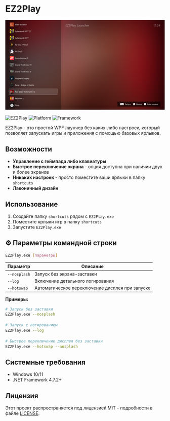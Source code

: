 # EZ2Play

![EZ2Play Screenshot](attach.png)

![EZ2Play](https://img.shields.io/badge/Version-1.0.0.0-blue) ![Platform](https://img.shields.io/badge/Platform-Windows-lightgrey) ![Framework](https://img.shields.io/badge/Framework-WPF-purple)

EZ2Play - это простой WPF лаунчер без каких-либо настроек, который позволяет запускать игры и приложения с помощью базовых ярлыков.

## Возможности

- **Управление с геймпада либо клавиатуры**
- **Быстрое переключение экрана** - опция доступна при наличии двух и более экранов
- **Никаких настроек** - просто поместите ваши ярлыки в папку `shortcuts`
- **Лаконичный дизайн**

## Использование

1. Создайте папку `shortcuts` рядом с `EZ2Play.exe`
2. Поместите ярлыки игр в папку `shortcuts`
3. Запустите `EZ2Play.exe`

## ⚙️ Параметры командной строки

```bash
EZ2Play.exe [параметры]
```

| Параметр | Описание |
|----------|----------|
| `--nosplash` | Запуск без экрана-заставки |
| `--log` | Включение детального логирования |
| `--hotswap` | Автоматическое переключение дисплея при запуске |

**Примеры:**
```bash
# Запуск без заставки
EZ2Play.exe --nosplash

# Запуск с логированием
EZ2Play.exe --log

# Быстрое переключение дисплея без заставки
EZ2Play.exe --hotswap --nosplash
```

## Системные требования

- Windows 10/11
- .NET Framework 4.7.2+

## Лицензия

Этот проект распространяется под лицензией MIT - подробности в файле [LICENSE](LICENSE).
